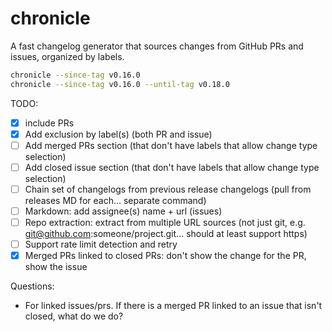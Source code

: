 # chronicle

A fast changelog generator that sources changes from GitHub PRs and issues, organized by labels.

```bash
chronicle --since-tag v0.16.0
chronicle --since-tag v0.16.0 --until-tag v0.18.0
```

TODO:
- [x] include PRs
- [x] Add exclusion by label(s) (both PR and issue)
- [ ] Add merged PRs section (that don't have labels that allow change type selection)
- [ ] Add closed issue section (that don't have labels that allow change type selection)
- [ ] Chain set of changelogs from previous release changelogs (pull from releases MD for each... separate command)
- [ ] Markdown: add assignee(s) name + url (issues)
- [ ] Repo extraction: extract from multiple URL sources (not just git, e.g. git@github.com:someone/project.git... should at least support https)
- [ ] Support rate limit detection and retry
- [x] Merged PRs linked to closed PRs: don't show the change for the PR, show the issue

Questions:
- For linked issues/prs. If there is a merged PR linked to an issue that isn't closed, what do we do?
